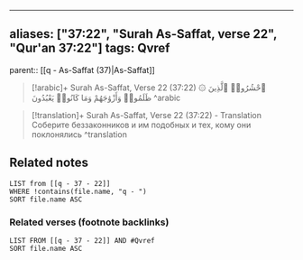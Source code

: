 
---
aliases: ["37:22", "Surah As-Saffat, verse 22", "Qur'an 37:22"]
tags: Qvref
---

parent:: [[q - As-Saffat (37)|As-Saffat]]

> [!arabic]+ Surah As-Saffat, Verse 22 (37:22)
> <span class="quran-arabic">۞ ٱحْشُرُوا۟ ٱلَّذِينَ ظَلَمُوا۟ وَأَزْوَٰجَهُمْ وَمَا كَانُوا۟ يَعْبُدُونَ</span>
^arabic

> [!translation]+ Surah As-Saffat, Verse 22 (37:22) - Translation
> Соберите беззаконников и им подобных и тех, кому они поклонялись
^translation



## Related notes
```dataview
LIST from [[q - 37 - 22]]
WHERE !contains(file.name, "q - ")
SORT file.name ASC
```

### Related verses (footnote backlinks)
```dataview
LIST FROM [[q - 37 - 22]] AND #Qvref
SORT file.name ASC
```

